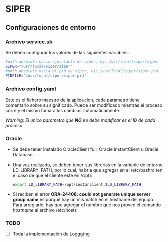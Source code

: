 # SIPER

## Configuraciones de entorno

### Archivo service.sh

Se deben configurar los valores de las siguientes variables:

```bash
#path absoluto hacia ejecutable de siper, ej: /usr/local/siper/siper
SIPER="/usr/local/siper/siper"
#path absoluto hacia el pid de siper, ej: /usr/local/siper/siper.pid
PIDFILE="/usr/local/siper/siper.pid"
```

### Archivo config.yaml

Este es el fichero maestro de la aplicacion, cada parametro tiene comentario sobre su significado.
Puede ser modificado mientras el proceso corre y el mismo tomara los cambios automaticamente.

_Warning: El unico parametro que **NO** se debe modificar es el ID de cada proceso_

### Oracle

- Se debe tener instalado OracleClient full, Oracle InstantClient u Oracle Database.
- Una vez realizado, se deben tener sus librerias en la variable de entorno LD_LIBRARY_PATH, por lo cual, habria que agregar en el /etc/bashrc (en el caso de que el cliente este en /opt):

  ```bash
  export LD_LIBRARY_PATH=/opt/instanclient:$LD_LIBRARY_PATH
  ```

- Si reciben el error **ORA-24408: could not generate unique server group name** es porque hay un mismatch en el hostname del equipo. Para arreglarlo, hay que agregar el nombre que nos provee el comando _hostname_ al archivo /etc/hosts

### TODO

- [ ] Toda la implementacion de Loggging
